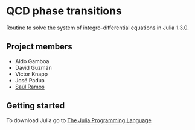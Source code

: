 # QCD phase transitions
Routine to solve the system of integro-differential equations in Julia 1.3.0.

## Project members ##

* Aldo Gamboa
* David Guzmán
* Victor Knapp
* José Padua
* [Saúl Ramos](https://www.fisica.unam.mx/es/personal.php?id=398)


## Getting started ##
To download Julia go to [The Julia Programming Language](https://julialang.org/downloads/)
